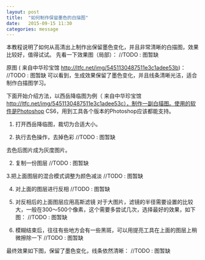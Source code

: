 ```yaml
---
layout: post
title:  "如何制作保留墨色的白描图"
date:   2015-09-15 11:30
categories: message
---
```


本教程说明了如何从高清出上制作出保留墨色变化，并且非常清晰的白描图，效果比较好，值得试试。
先看一下效果图（局部）：
//TODO : 图暂缺



原图 ( 来自中华珍宝馆 http://ltfc.net/img/5451130487511e3c1adee53b)：
//TODO : 图暂缺
可以看到，生成效果保留了墨色变化，并且线条清晰光洁，适合制作白描图学习。

下面开始介绍方法，以西岳降临图为例（ 来自中华珍宝馆 http://ltfc.net/img/5451130487511e3c1adee53c），制作一副白描图。使用的软件是Photoshop CS6，用到工具各个版本的Photoshop应该都能支持。

1. 打开西岳降临图，裁切为合适大小。

2. 执行去色操作，去掉色彩
//TODO : 图暂缺

去色后图片成为灰度图片。


2. 复制一份图层
//TODO : 图暂缺


3.把上面图层的混合模式调整为颜色减淡
//TODO : 图暂缺


4. 对上面的图层进行反相
//TODO : 图暂缺


5. 对反相后的上面图层应用高斯滤镜
对于大图片，滤镜的半径需要设置的比较大，一般在300～500个像素，这个需要多尝试几次，选择最好的效果，如下图：
//TODO : 图暂缺


6. 模糊结束后，往往有些地方会有一些黑斑，可以用提亮工具在上面的图层上稍微擦除一下
//TODO : 图暂缺


最终效果如下图，保留了墨色变化，线条依然清晰：
//TODO : 图暂缺


